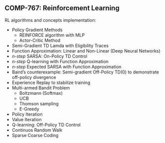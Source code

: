 ## COMP-767: Reinforcement Learning  

RL algorithms and concepts implementation:  

* Policy Gradient Methods  
   * REINFORCE algorithm with MLP  
   * Actor-Critic Method  
* Semi-Gradient TD Lamda with Eligibility Traces  
* Function Approximation: Linear and Non-Linear (Deep Neural Networks)  
* *n-step* SARSA: On-Policy TD Control    
* *n-step* Q-learning with Function Approximation    
* *n-step* Expected SARSA with Function Approximation  
* Baird’s counterexample: Semi-gradient Off-Policy TD(0) to demonstrate off-policy divergence 
* Experience Replay to stabilize training  
* Multi-armed Bandit Problem  
    * Boltzmann (Softmax)  
    * UCB  
    * Thomson sampling  
    * E-Greedy  
* Policy Iteration  
* Value Iteration  
* Q-learning: Off-Policy TD Control  
* Continuos Random Walk  
* Sparse Coarse Coding 
    
    
    
